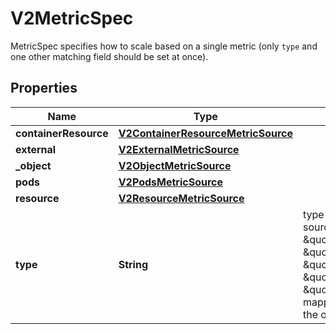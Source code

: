 

# V2MetricSpec

MetricSpec specifies how to scale based on a single metric (only `type` and one other matching field should be set at once).
## Properties

Name | Type | Description | Notes
------------ | ------------- | ------------- | -------------
**containerResource** | [**V2ContainerResourceMetricSource**](V2ContainerResourceMetricSource.md) |  |  [optional]
**external** | [**V2ExternalMetricSource**](V2ExternalMetricSource.md) |  |  [optional]
**_object** | [**V2ObjectMetricSource**](V2ObjectMetricSource.md) |  |  [optional]
**pods** | [**V2PodsMetricSource**](V2PodsMetricSource.md) |  |  [optional]
**resource** | [**V2ResourceMetricSource**](V2ResourceMetricSource.md) |  |  [optional]
**type** | **String** | type is the type of metric source.  It should be one of \&quot;ContainerResource\&quot;, \&quot;External\&quot;, \&quot;Object\&quot;, \&quot;Pods\&quot; or \&quot;Resource\&quot;, each mapping to a matching field in the object. | 



